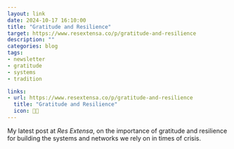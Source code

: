 ```yaml
---
layout: link
date: 2024-10-17 16:10:00
title: "Gratitude and Resilience"
target: https://www.resextensa.co/p/gratitude-and-resilience
description: ""
categories: blog
tags:
- newsletter
- gratitude
- systems
- tradition

links:
- url: https://www.resextensa.co/p/gratitude-and-resilience
  title: "Gratitude and Resilience"
  icon: 🙏🏼
---
```


My latest post at _Res Extensa_, on the importance of gratitude and resilience for building the systems and networks we rely on in times of crisis.
